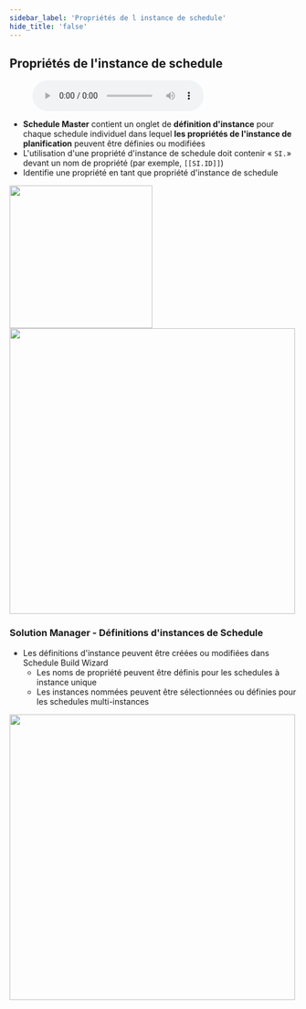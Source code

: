 ```yaml
---
sidebar_label: 'Propriétés de l instance de schedule'
hide_title: 'false'
---
```


## Propriétés de l'instance de schedule

<figure>
    <audio
        controls
        src="audiobasic/ScheduleInstanceProperties.mp3">
            Your browser does not support the
            <code>audio</code> element.
    </audio>
</figure>

* **Schedule Master** contient un onglet de **définition d'instance** pour chaque schedule individuel dans lequel **les propriétés de l'instance de planification** peuvent être définies ou modifiées
* L'utilisation d'une propriété d'instance de schedule doit contenir « ```SI.```» devant un nom de propriété (par exemple, ```[[SI.ID]]```)
* Identifie une propriété en tant que propriété d'instance de schedule

<a href="imgbasic/340.png" target="_blank"><img src="imgbasic/340.png" width="250"></img></a>  
<a href="imgbasic/341.png" target="_blank"><img src="imgbasic/341.png" width="500"></img></a>

### Solution Manager - Définitions d'instances de Schedule

* Les définitions d'instance peuvent être créées ou modifiées dans Schedule Build Wizard
    * Les noms de propriété peuvent être définis pour les schedules à instance unique
    * Les instances nommées peuvent être sélectionnées ou définies pour les schedules multi-instances

<a href="imgbasic/342.png" target="_blank"><img src="imgbasic/342.png" width="500"></img></a>